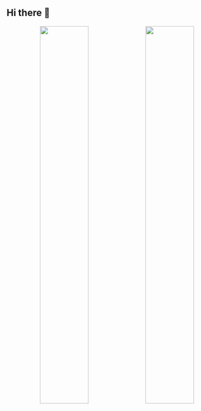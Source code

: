 ## Hi there 👋


<p align="center"> <img src="https://github-readme-stats.vercel.app/api?username=tianyi-gu&show_icons=true&theme=tokyonight&hide_border=true" width="47%" /> <img src="https://github-readme-stats.vercel.app/api/top-langs/?username=tianyi-gu&layout=compact&theme=tokyonight&hide_border=true" width="47%" /> </p>

<!--
**tianyi-gu/tianyi-gu** is a ✨ _special_ ✨ repository because its `README.md` (this file) appears on your GitHub profile.

Here are some ideas to get you started:

- 🔭 I’m currently working on ...
- 🌱 I’m currently learning ...
- 👯 I’m looking to collaborate on ...
- 🤔 I’m looking for help with ...
- 💬 Ask me about ...
- 📫 How to reach me: ...
- 😄 Pronouns: ...
- ⚡ Fun fact: ...
-->
